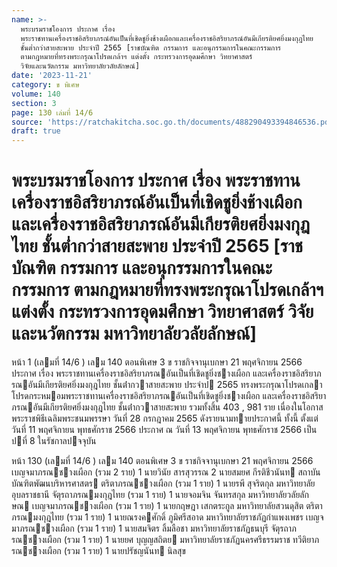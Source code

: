 ```yaml
---
name: >-
  พระบรมราชโองการ ประกาศ เรื่อง
  พระราชทานเครื่องราชอิสริยาภรณ์อันเป็นที่เชิดชูยิ่งช้างเผือกและเครื่องราชอิสริยาภรณ์อันมีเกียรติยศยิ่งมงกุฎไทย
  ชั้นต่ำกว่าสายสะพาย ประจำปี 2565 [ราชบัณฑิต กรรมการ และอนุกรรมการในคณะกรรมการ
  ตามกฎหมายที่ทรงพระกรุณาโปรดเกล้าฯ แต่งตั้ง กระทรวงการอุดมศึกษา วิทยาศาสตร์
  วิจัยและนวัตกรรม มหาวิทยาลัยวลัยลักษณ์]
date: '2023-11-21'
category: ข พิเศษ
volume: 140
section: 3
page: 130 เล่มที่ 14/6
source: 'https://ratchakitcha.soc.go.th/documents/488290493394846536.pdf'
draft: true
---
```


# พระบรมราชโองการ ประกาศ เรื่อง พระราชทานเครื่องราชอิสริยาภรณ์อันเป็นที่เชิดชูยิ่งช้างเผือกและเครื่องราชอิสริยาภรณ์อันมีเกียรติยศยิ่งมงกุฎไทย ชั้นต่ำกว่าสายสะพาย ประจำปี 2565 [ราชบัณฑิต กรรมการ และอนุกรรมการในคณะกรรมการ ตามกฎหมายที่ทรงพระกรุณาโปรดเกล้าฯ แต่งตั้ง กระทรวงการอุดมศึกษา วิทยาศาสตร์ วิจัยและนวัตกรรม มหาวิทยาลัยวลัยลักษณ์]

หน้า 1 (เลมที่ 14/6 ) เลม 140 ตอนพิเศษ 3 ข ราชกิจจานุเบกษา 21 พฤศจิกายน 2566 ประกาศ เรื่อง พระราชทานเครื่องราชอิสริยาภรณอันเป็นที่เชิดชูยิ่งชางเผือก และเครื่องราชอิสริยาภรณอันมีเกียรติยศยิ่งมงกุฎไทย ชั้นต่ํากวาสายสะพาย ประจําป 2565 ทรงพระกรุณาโปรดเกลาโปรดกระหมอมพระราชทานเครื่องราชอิสริยาภรณอันเป็นที่เชิดชูยิ่งชางเผือก และเครื่องราชอิสริยาภรณอันมีเกียรติยศยิ่งมงกุฎไทย ชั้นต่ํากวาสายสะพาย รวมทั้งสิ้น 403 , 981 ราย เนื่องในโอกาสพระราชพิธีเฉลิมพระชนมพรรษา วันที่ 28 กรกฎาคม 2565 ดังรายนามทายประกาศนี้ ทั้งนี้ ตั้งแต่วันที่ 11 พฤศจิกายน พุทธศักราช 2566 ประกาศ ณ วันที่ 13 พฤศจิกายน พุทธศักราช 2566 เป็นปที่ 8 ในรัชกาลปจจุบัน

หน้า 130 (เลมที่ 14/6 ) เลม 140 ตอนพิเศษ 3 ข ราชกิจจานุเบกษา 21 พฤศจิกายน 2566 เบญจมาภรณชางเผือก (รวม 2 ราย) 1 นายวินัย สารสุวรรณ 2 นายสมยศ กีรติชีวนันท สถาบันบัณฑิตพัฒนบริหารศาสตร ตริตาภรณชางเผือก (รวม 1 ราย) 1 นายรพี สุจริตกุล มหาวิทยาลัยอุบลราชธานี จัตุรถาภรณมงกุฎไทย (รวม 1 ราย) 1 นายจอมจิน จันทรสกุล มหาวิทยาลัยวลัยลักษณ เบญจมาภรณชางเผือก (รวม 1 ราย) 1 นายกฤษฎา เสกตระกูล มหาวิทยาลัยสวนดุสิต ตริตาภรณมงกุฎไทย (รวม 1 ราย) 1 นายณรงคศักดิ์ ภูมิศรีสอาด มหาวิทยาลัยราชภัฏกําแพงเพชร เบญจมาภรณชางเผือก (รวม 1 ราย) 1 นายสมจิตร ลิ้มลือชา มหาวิทยาลัยราชภัฏธนบุรี จัตุรถาภรณชางเผือก (รวม 1 ราย) 1 นายยศ บุญญสถิตย มหาวิทยาลัยราชภัฏนครศรีธรรมราช ทวีติยาภรณชางเผือก (รวม 1 ราย) 1 นายปรัชญนันท นิลสุข
